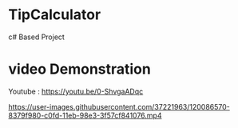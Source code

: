 # TipCalculator
c# Based Project

# video Demonstration
Youtube : https://youtu.be/0-ShvgaADqc

https://user-images.githubusercontent.com/37221963/120086570-8379f980-c0fd-11eb-98e3-3f57cf841076.mp4

